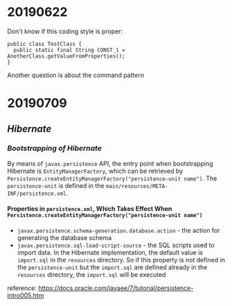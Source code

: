 # 20190622 
Don't know if this coding style is proper:
```
public class TestClass {
  public static final String CONST_1 = AnotherClass.getValueFromProperties();
}
```
Another question is about the command pattern

# 20190709
## *Hibernate*
### *Bootstrapping of Hibernate*
By means of `javax.persistence` API, the entry point when bootstrapping Hibernate is `EntityManagerFactory`, which can be retrieved by `Persistence.createEntityManagerFactory("persistence-unit name")`. The `persistence-unit` is defined in the `main/resources/META-INF/persistence.xml`.

#### Properties in `persistence.xml`, Which Takes Effect When `Persistence.createEntityManagerFactory("persistence-unit name")`
* `javax.persistence.schema-generation.database.action` - the action for generating the database schema
* `javax.persistence.sql-load-script-source` - the SQL scripts used to import data. In the Hibernate implementation, the default value is `import.sql` in the `resources` directory. So if this property is not defined in the `persistence-unit` but the `import.sql` are defined already in the `resources` directory, the `import.sql` will be executed  

reference: https://docs.oracle.com/javaee/7/tutorial/persistence-intro005.htm
